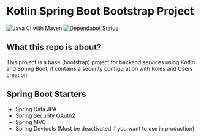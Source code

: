 # Kotlin Spring Boot Bootstrap Project

![Java CI with Maven](https://github.com/fialhorenato/KotlinSpringBootStrap/workflows/Java%20CI%20with%20Maven/badge.svg)
[![Dependabot Status](https://api.dependabot.com/badges/status?host=github&repo=fialhorenato/KotlinSpringBootStrap)](https://dependabot.com)

## What this repo is about?

This project is a base (bootstrap) project for backend services using Kotlin and Spring Boot, it contains a security configuration with Roles and Users creation.

## Spring Boot Starters

- Spring Data JPA
- Spring Security OAuth2
- Spring MVC
- Spring Devtools (Must be deactivated if you want to use in production)

